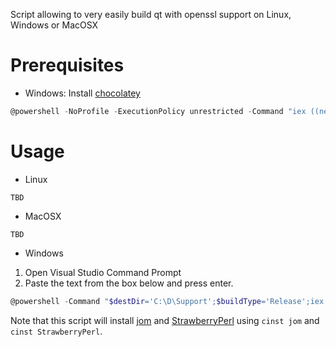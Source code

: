 Script allowing to very easily build qt with openssl support on Linux, Windows or MacOSX

Prerequisites
=============

* Windows: Install [chocolatey](http://chocolatey.org/)

```PowerShell
@powershell -NoProfile -ExecutionPolicy unrestricted -Command "iex ((new-object net.webclient).DownloadString('https://chocolatey.org/install.ps1'))" && SET PATH=%PATH%;%systemdrive%\chocolatey\bin
```

Usage
=====

* Linux
```
TBD
```

* MacOSX
```
TBD
```

* Windows

1. Open Visual Studio Command Prompt
2. Paste the text from the box below and press enter.

```PowerShell
@powershell -Command "$destDir='C:\D\Support';$buildType='Release';iex ((new-object net.webclient).DownloadString('https://raw2.github.com/jcfr/qt-easy-build/master/windows_build_qt.ps1'))"
```

Note that this script will install [jom](http://qt-project.org/wiki/jom) and [StrawberryPerl](http://strawberryperl.com/) using `cinst jom` and `cinst StrawberryPerl`.